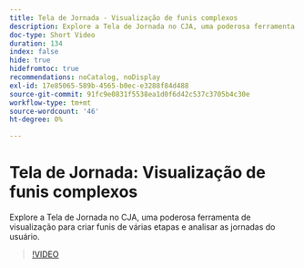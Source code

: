 ```yaml
---
title: Tela de Jornada - Visualização de funis complexos
description: Explore a Tela de Jornada no CJA, uma poderosa ferramenta de visualização para criar funis de várias etapas e analisar as jornadas do usuário.
doc-type: Short Video
duration: 134
index: false
hide: true
hidefromtoc: true
recommendations: noCatalog, noDisplay
exl-id: 17e85065-589b-4565-b0ec-e3288f84d488
source-git-commit: 91fc9e0831f5538ea1d0f6d42c537c3705b4c30e
workflow-type: tm+mt
source-wordcount: '46'
ht-degree: 0%

---
```


# Tela de Jornada: Visualização de funis complexos

Explore a Tela de Jornada no CJA, uma poderosa ferramenta de visualização para criar funis de várias etapas e analisar as jornadas do usuário.

<!-- 72_S103_3442450_134_journey-canvas-visualizing-complex-funnels -->
>[!VIDEO](https://video.tv.adobe.com/v/3458364/?learn=on&enablevpops=true)
